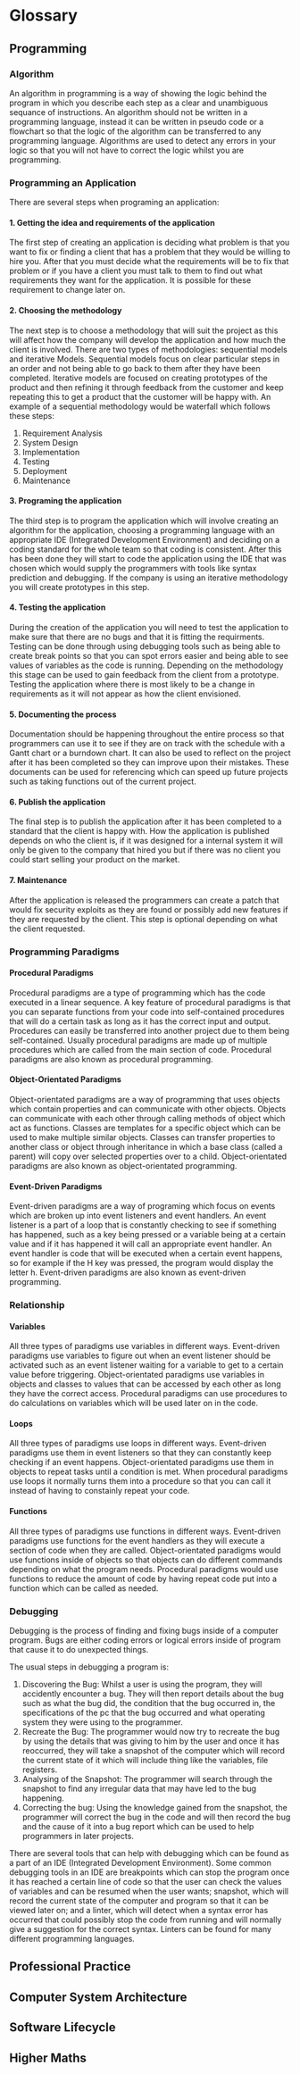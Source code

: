 # Glossary
## Programming
### Algorithm
An algorithm in programming is a way of showing the logic behind the program in which you describe each step as a clear and unambiguous sequance of instructions. An algorithm should not be written in a programming language, instead it can be written in pseudo code or a flowchart so that the logic of the algorithm can be transferred to any programming language. Algorithms are used to detect any errors in your logic so that you will not have to correct the logic whilst you are programming.
### Programming an Application
There are several steps when programing an application:
#### 1. Getting the idea and requirements of the application
The first step of creating an application is deciding what problem is that you want to fix or finding a client that has a problem that they would be willing to hire you. After that you must decide what the requirements will be to fix that problem or if you have a client you must talk to them to find out what requirements they want for the application. It is possible for these requirement to change later on.
#### 2. Choosing the methodology
The next step is to choose a methodology that will suit the project as this will affect how the company will develop the application and how much the client is involved. There are two types of methodologies: sequential models and iterative Models. Sequential models focus on clear particular steps in an order and not being able to go back to them after they have been completed. Iterative models are focused on creating prototypes of the product and then refining it through feedback from the customer and keep repeating this to get a product that the customer will be happy with.
An example of a sequential methodology would be waterfall which follows these steps:
1. Requirement Analysis
2. System Design
3. Implementation 
4. Testing
5. Deployment
6. Maintenance

#### 3. Programing the application
The third step is to program the application which will involve creating an algorithm for the application, choosing a programming language with an appropriate IDE (Integrated Development Environment) and deciding on a coding standard for the whole team so that coding is consistent. After this has been done they will start to code the application using the IDE that was chosen which would supply the programmers with tools like syntax prediction and debugging. If the company is using an iterative methodology you will create prototypes in this step.
#### 4. Testing the application
During the creation of the application you will need to test the application to make sure that there are no bugs and that it is fitting the requirments. Testing can be done through using debugging tools such as being able to create break points so that you can spot errors easier and being able to see values of variables as the code is running. Depending on the methodology this stage can be used to gain feedback from the client from a prototype. Testing the application where there is most likely to be a change in requirements as it will not appear as how the client envisioned. 
#### 5. Documenting the process
Documentation should be happening throughout the entire process so that programmers can use it to see if they are on track with the schedule with a Gantt chart or a burndown chart. It can also be used to reflect on the project after it has been completed so they can improve upon their mistakes. These documents can be used for referencing which can speed up future projects such as taking functions out of the current project. 
#### 6. Publish the application
The final step is to publish the application after it has been completed to a standard that the client is happy with. How the application is published depends on who the client is, if it was designed for a internal system it will only be given to the company that hired you but if there was no client you could start selling your product on the market. 
#### 7. Maintenance
After the application is released the programmers can create a patch that would fix security exploits as they are found or possibly add new features if they are requested by the client. This step is optional depending on what the client requested. 
### Programming Paradigms
#### Procedural Paradigms
Procedural paradigms are a type of programming which has the code executed in a linear sequence. A key feature of procedural paradigms is that you can separate functions from your code into self-contained procedures that will do a certain task as long as it has the correct input and output. Procedures can easily be transferred into another project due to them being self-contained. Usually procedural paradigms are made up of multiple procedures which are called from the main section of code. Procedural paradigms are also known as procedural programming.
#### Object-Orientated Paradigms
Object-orientated paradigms are a way of programming that uses objects which contain properties and can communicate with other objects. Objects can communicate with each other through calling methods of object which act as functions. Classes are templates for a specific object which can be used to make multiple similar objects. Classes can transfer properties to another class or object through inheritance in which a base class (called a parent) will copy over selected properties over to a child. Object-orientated paradigms are also known as object-orientated programming.
#### Event-Driven Paradigms
Event-driven paradigms are a way of programing which focus on events which are broken up into event listeners and event handlers. An event listener is a part of a loop that is constantly checking to see if something has happened, such as a key being pressed or a variable being at a certain value and if it has happened it will call an appropriate event handler. An event handler is code that will be executed when a certain event happens, so for example if the H key was pressed, the program would display the letter h. Event-driven paradigms are also known as event-driven programming.
### Relationship
#### Variables
All three types of paradigms use variables in different ways. Event-driven paradigms use variables to figure out when an event listener should be activated such as an event listener waiting for a variable to get to a certain value before triggering. Object-orientated paradigms use variables in objects and classes to values that can be accessed by each other as long they have the correct access. Procedural paradigms can use procedures to do calculations on variables which will be used later on in the code. 
#### Loops
All three types of paradigms use loops in different ways. Event-driven paradigms use them in event listeners so that they can constantly keep checking if an event happens. Object-orientated paradigms use them in objects to repeat tasks until a condition is met. When procedural paradigms use loops it normally turns them into a procedure so that you can call it instead of having to constainly repeat your code.
#### Functions

All three types of paradigms use functions in different ways. Event-driven paradigms use functions for the event handlers as they will execute a section of code when they are called. Object-orientated paradigms would use functions inside of objects so that objects can do different commands depending on what the program needs. Procedural paradigms would use functions to reduce the amount of code by having repeat code put into a function which can be called as needed.


### Debugging

Debugging is the process of finding and fixing bugs inside of a computer program. Bugs are either coding errors or logical errors inside of program that cause it to do unexpected things.

The usual steps in debugging a program is:
1. Discovering the Bug: Whilst a user is using the program, they will accidently encounter a bug. They will then report details about the bug such as what the bug did, the condition that the bug occurred in, the specifications of the pc that the bug occurred and what operating system they were using to the programmer.
2. Recreate the Bug: The programmer would now try to recreate the bug by using the details that was giving to him by the user and once it has reoccurred, they will take a snapshot of the computer which will record the current state of it which will include thing like the variables, file registers.
3. Analysing of the Snapshot: The programmer will search through the snapshot to find any irregular data that may have led to the bug happening.
4. Correcting the bug: Using the knowledge gained from the snapshot, the programmer will correct the bug in the code and will then record the bug and the cause of it into a bug report which can be used to help programmers in later projects.

There are several tools that can help with debugging which can be found as a part of an IDE (Integrated Development Environment). Some common debugging tools in an IDE are breakpoints which can stop the program once it has reached a certain line of code so that the user can check the values of variables and can be resumed when the user wants; snapshot, which will record the current state of the computer and program so that it can be viewed later on; and a linter, which will detect when a syntax error has occurred that could possibly stop the code from running and will normally give a suggestion for the correct syntax. Linters can be found for many different programming languages.
## Professional Practice
###
## Computer System Architecture
###
## Software Lifecycle
### 
## Higher Maths
